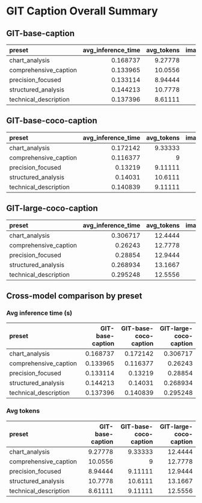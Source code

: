 # GIT Caption Overall Summary

## GIT-base-caption

| preset                |   avg_inference_time |   avg_tokens |   images |   total_time |
|:----------------------|---------------------:|-------------:|---------:|-------------:|
| chart_analysis        |             0.168737 |      9.27778 |       18 |      12.9136 |
| comprehensive_caption |             0.133965 |     10.0556  |       18 |      12.9136 |
| precision_focused     |             0.133114 |      8.94444 |       18 |      12.9136 |
| structured_analysis   |             0.144213 |     10.7778  |       18 |      12.9136 |
| technical_description |             0.137396 |      8.61111 |       18 |      12.9136 |

## GIT-base-coco-caption

| preset                |   avg_inference_time |   avg_tokens |   images |   total_time |
|:----------------------|---------------------:|-------------:|---------:|-------------:|
| chart_analysis        |             0.172142 |      9.33333 |       18 |      12.6334 |
| comprehensive_caption |             0.116377 |      9       |       18 |      12.6334 |
| precision_focused     |             0.13219  |      9.11111 |       18 |      12.6334 |
| structured_analysis   |             0.14031  |     10.6111  |       18 |      12.6334 |
| technical_description |             0.140839 |      9.11111 |       18 |      12.6334 |

## GIT-large-coco-caption

| preset                |   avg_inference_time |   avg_tokens |   images |   total_time |
|:----------------------|---------------------:|-------------:|---------:|-------------:|
| chart_analysis        |             0.306717 |      12.4444 |       18 |      25.5936 |
| comprehensive_caption |             0.26243  |      12.7778 |       18 |      25.5936 |
| precision_focused     |             0.28854  |      12.9444 |       18 |      25.5936 |
| structured_analysis   |             0.268934 |      13.1667 |       18 |      25.5936 |
| technical_description |             0.295248 |      12.5556 |       18 |      25.5936 |

## Cross-model comparison by preset

### Avg inference time (s)

| preset                |   GIT-base-caption |   GIT-base-coco-caption |   GIT-large-coco-caption |
|:----------------------|-------------------:|------------------------:|-------------------------:|
| chart_analysis        |           0.168737 |                0.172142 |                 0.306717 |
| comprehensive_caption |           0.133965 |                0.116377 |                 0.26243  |
| precision_focused     |           0.133114 |                0.13219  |                 0.28854  |
| structured_analysis   |           0.144213 |                0.14031  |                 0.268934 |
| technical_description |           0.137396 |                0.140839 |                 0.295248 |

### Avg tokens

| preset                |   GIT-base-caption |   GIT-base-coco-caption |   GIT-large-coco-caption |
|:----------------------|-------------------:|------------------------:|-------------------------:|
| chart_analysis        |            9.27778 |                 9.33333 |                  12.4444 |
| comprehensive_caption |           10.0556  |                 9       |                  12.7778 |
| precision_focused     |            8.94444 |                 9.11111 |                  12.9444 |
| structured_analysis   |           10.7778  |                10.6111  |                  13.1667 |
| technical_description |            8.61111 |                 9.11111 |                  12.5556 |
